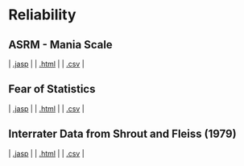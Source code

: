 #  Reliability 



## ASRM - Mania Scale 
 | [.jasp](https://github.com/jasp-stats/jasp-data-library/raw/main/ASRM%20-%20Mania%20Scale/ASRM%20-%20Mania%20Scale.jasp) | | [.html](https://htmlpreview.github.io/?https://github.com/jasp-stats/jasp-data-library/blob/main/ASRM%20-%20Mania%20Scale/ASRM_-_Mania_Scale.html) | | [.csv](https://raw.githubusercontent.com/jasp-stats/jasp-data-library/main/ASRM%20-%20Mania%20Scale/ASRM%20-%20Mania%20Scale.csv) |

## Fear of Statistics 
 | [.jasp](https://github.com/jasp-stats/jasp-data-library/raw/main/Fear%20of%20Statistics/Fear%20of%20Statistics.jasp) | | [.html](https://htmlpreview.github.io/?https://github.com/jasp-stats/jasp-data-library/blob/main/Fear%20of%20Statistics/Fear_of_Statistics.html) | | [.csv](https://raw.githubusercontent.com/jasp-stats/jasp-data-library/main/Fear%20of%20Statistics/Fear%20of%20Statistics.csv) |

## Interrater Data from Shrout and Fleiss (1979) 
 | [.jasp](https://github.com/jasp-stats/jasp-data-library/raw/main/Interrater%20Data%20from%20Shrout%20and%20Fleiss%20(1979)/Interrater%20Data%20from%20Shrout%20and%20Fleiss%20(1979).jasp) | | [.html](https://htmlpreview.github.io/?https://github.com/jasp-stats/jasp-data-library/blob/main/Interrater%20Data%20from%20Shrout%20and%20Fleiss%20(1979)/Interrater_Data_from_Shrout_and_Fleiss_(1979).html) | | [.csv](https://raw.githubusercontent.com/jasp-stats/jasp-data-library/main/Interrater%20Data%20from%20Shrout%20and%20Fleiss%20(1979)/Interrater%20Data%20from%20Shrout%20and%20Fleiss%20(1979).csv) |